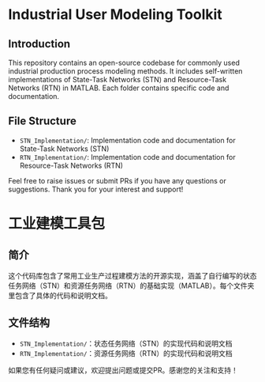 # Industrial User Modeling Toolkit

## Introduction
This repository contains an open-source codebase for commonly used industrial production process modeling methods. It includes self-written implementations of State-Task Networks (STN) and Resource-Task Networks (RTN) in MATLAB. Each folder contains specific code and documentation.

## File Structure
- `STN_Implementation/`: Implementation code and documentation for State-Task Networks (STN)
- `RTN_Implementation/`: Implementation code and documentation for Resource-Task Networks (RTN)

Feel free to raise issues or submit PRs if you have any questions or suggestions. Thank you for your interest and support!

# 工业建模工具包

## 简介
这个代码库包含了常用工业生产过程建模方法的开源实现，涵盖了自行编写的状态任务网络（STN）和资源任务网络（RTN）的基础实现（MATLAB）。每个文件夹里包含了具体的代码和说明文档。

## 文件结构
- `STN_Implementation/`：状态任务网络（STN）的实现代码和说明文档
- `RTN_Implementation/`：资源任务网络（RTN）的实现代码和说明文档

如果您有任何疑问或建议，欢迎提出问题或提交PR。感谢您的关注和支持！

